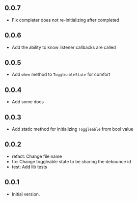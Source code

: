 ## 0.0.7
- Fix completer does not re-initializing after completed  

## 0.0.6
- Add the ability to know listener callbacks are called

## 0.0.5
- Add `when` method to `ToggleableState` for comfort 

## 0.0.4
- Add some docs

## 0.0.3

- Add static method for initializing `Toggleable` from bool value

## 0.0.2

- refact: Change file name
- fix: Change toggleable state to be sharing the debounce id
- test: Add lib tests

## 0.0.1

- Initial version.
